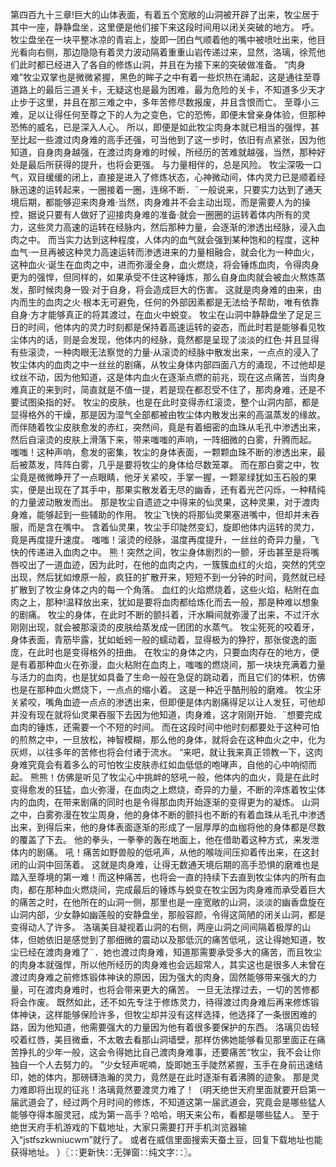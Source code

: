第四百九十三章!巨大的山体表面，有着五个宽敞的山洞被开辟了出来，牧尘居于其中一座，静静盘坐，这里便是他们接下来这段时间用以闭关突破的地方。
呼。
牧尘盘坐在一块平整冰凉的青岩上，旋即一团白气顺着他的嘴中被喷吐出来，他目光看向右侧，那边隐隐有着灵力波动隔着重重山岩传递过来，显然，洛璃，徐荒他们此时都已经进入了各自的修炼山洞，并且在为接下来的突破做准备。
“肉身难”牧尘双掌也是微微紧握，黑色的眸子之中有着一些炽热在涌起，这是通往至尊道路上的最后三道关卡，无疑这也是最为困难，最为危险的关卡，不知道多少天才止步于这里，并且在那三难之中，多年苦修尽数报废，并且含恨而亡。
至尊小三难，足以让得任何至尊之下的人为之变色，它的恐怖，即便未曾亲身体验，但那种恐怖的威名，已是深入人心。
所以，即便是如此牧尘肉身本就已相当的强悍，甚至比起一些渡过肉身难的高手还强，可当他到了这一步时，依旧有点紧张，因为他知道，自身肉身越强，在渡过肉身难的时候，所经历的苦难就越强，当然，那种好处是最后所获得的提升，也将会更强。
与力量相伴的，总是风险。
牧尘深吸一口气，双目缓缓的闭上，直接是进入了修炼状态，心神微动间，体内灵力已是顺着经脉迅速的运转起来，一圈接着一圈，连绵不断．¨一般说来，只要实力达到了通天境后期，都能够迎来肉身难·当然，肉身难并不会主动出现，而是需要人为的操控，据说只要有人做好了迎接肉身难的准备·就会一圈圈的运转着体内所有的灵力，这些灵力高速的运转在经脉内，然后那种力量，会逐渐的渗透出经脉，浸入血肉之中。
而当实力达到这种程度，人体内的血气就会强到某种饱和的程度，这种血气·一旦再被这种灵力高速运转而渗透进来的力量相融合，就会化为一种血火，这种血火·诞生在血肉之中，进而弥漫全身，血火燃烧，将会锤炼血肉，令得肉身更为的强悍，但同样的，如果承受不住这种锤炼，那么自身血肉就会被血火熬炼蒸发，那时候肉身一毁·对于自身，将会造成巨大的伤害。
这就是肉身难的由来，由内而生的血肉之火·根本无可避免，任何的外部因素都是无法给予帮助，唯有依靠自身·方才能够真正的将其渡过，在血火中蜕变。
牧尘在山洞中静静盘坐了足足三日的时间，他体内的灵力时刻都是保持着高速运转的姿态，而此时若是能够看见牧尘体内的话，则是会发现，他体内的经脉，竟然都是呈现了淡淡的红色·并且显得有些滚烫，一种肉眼无法察觉的力量·从滚烫的经脉中散发出来，一点点的浸入了牧尘体内的血肉之中一丝丝的剧痛，从牧尘身体内部四面八方的涌现，不过他却是纹丝不动，因为他知道，这是体内血火在逐渐点燃的前兆，现在这点痛苦，当肉身难真正的来到时，简直就是不值一提，若是现在都忍受不住了，那肉身难，还是不要试图染指的好。
牧尘的皮肤，也是在此时变得赤红滚烫，整个山洞内部，都是显得格外的干燥，那是因为湿气全部都被由牧尘体内散发出来的高温蒸发的缘故。
而伴随着牧尘皮肤愈发的赤红，突然间，竟是有着细密的血珠从毛孔中渗透出来，然后自滚烫的皮肤上滑落下来，带来嗤嗤的声响，一阵细微的白雾，升腾而起。
嗤嗤！这种声响，愈发的密集，牧尘的身体表面，一颗颗血珠不断的渗透出来，最后被蒸发，阵阵白雾，几乎是要将牧尘的身体给尽数笼罩。
而在那白雾之中，牧尘竟是微微睁开了一点眼睛，他牙关紧咬，手掌一握，一颗翠绿犹如玉石般的果实，便是出现在了其手中，那果实散发着无尽的幽香，还有着光芒闪烁，一种精纯的力量波动散发而出。
那是牧尘自遗迹之中得来的仙灵果，这种灵果，对于渡肉身难，能够起到一些辅助的作用。
牧尘飞快的将那仙灵果塞进嘴中，但却并未吞服，而是含在嘴中。
含着仙灵果，牧尘手印陡然变幻，旋即他体内运转的灵力，竟是再度提升速度。
嗤嗤！滚烫的经脉，温度再度提升，一丝丝的奇异力量，飞快的传递进入血肉之中。
熊！突然之间，牧尘身体剧烈的一颤，牙齿甚至是将嘴唇咬出了一道血迹，因为此时，在他的血肉之内，一簇簇血红的火焰，突然的凭空出现，然后犹如燎原一般，疯狂的扩散开来，短短不到一分钟的时间，竟然就已经扩散到了牧尘身体之内的每一个角落。
血红的火焰燃烧着，这些火焰，粘附在血肉之上，那种!温释放出来，犹如是要将血肉都给炼化而去一般，那是种难以想象的剧痛。
牧尘的身体，在此时不断的颤抖着，汗水瞬间就弥漫了出来，不过汗水刚刚出现，就会被那滚烫的皮肤给蒸发成一团团的水蒸气。
牧尘死死的咬着牙，身体表面，青筋毕露，犹如蚯蚓一般的蠕动着，显得极为的狰狞，那张俊逸的面庞，在此时也是变得格外的扭曲。
在牧尘的身体之内，只要血肉存在的地方，便是有着那种血火在弥漫，血火粘附在血肉上，嗤嗤的燃烧间，那一块块充满着力量与活力的血肉，也是犹如具备了生命一般在急促的跳动着，而且它们的体积，仿佛也是在那种血火燃烧下，一点点的缩小着。
这是一种近乎酷刑般的磨难。
牧尘牙关紧咬，嘴角血迹一点点的渗透出来，但即便是体内剧痛得足以让人发狂，可他却并没有现在就将仙灵果吞服下去因为他知道，肉身难，这才刚刚开始．¨想要完成血肉的锤炼，还需要一个不短的时间。
而在这段时间中他时刻都要处于这种可怕的煎熬之中，一旦放松，神智模糊，那么他的身体，就将会在这种血火之中，化为灰烬，以往多年的苦修也将会付诸于流水。
“来吧，就让我来真正领教一下，这肉身难究竟会有着多么的可怕牧尘皮肤赤红如血低低的咆哮声，自他的心中响彻而起。
熊熊！仿佛是听见了牧尘心中挑衅的怒吼一般，他体内的血火，竟是在此时变得愈发的狂猛，血火弥漫，在血肉之上燃烧，奇异的力量，不断的淬炼着牧尘体内的血肉，在带来剧痛的同时也是令得那血肉开始逐渐的变得更为的凝炼。
山洞之中，白雾弥漫在牧尘周身，他的身体不断的颤抖也不断的有着血珠从毛孔中渗透出来，到得后来，他的身体表面逐渐的形成了一层厚厚的血枷将他的身体都是尽数的覆盖了下去。
他的拳头，一拳拳的轰在地面上，他在借助着这种方式，来发泄体内的剧痛。
吼！痛苦如野兽般的低吼声，从他的喉咙间压抑着传出来，在这封闭的山洞中回荡着。
这就是肉身难，让得无数通天境后期的高手恐惧的磨难也是踏入至尊境的第一难！而这种痛苦，也将会一直的持续下去直到牧尘体内的所有血肉，都在那种血火燃烧间，完成最后的锤炼与蜕变在牧尘因为肉身难而承受着巨大的痛苦之时，在他所在的山洞一侧，那里也是一座宽敞的山洞，淡淡的幽香盘旋在山洞内部，少女静如幽莲般的安静盘坐，那般容颜，令得这简陋的闭关山洞，都是变得动人了许多。
洛璃美目凝视着山洞的右侧，两座山洞之间间隔着极厚的山体，但她依旧是感觉到了那细微的震动以及那低沉的痛苦低吼，这让得她知道，牧尘已经在渡肉身难了¨．她也渡过肉身难，知道那需要承受多大的痛苦，而且牧尘的肉身本就强悍，所以他所经历的肉身难也会远超常人，其实这也是很多人未曾在渡过肉身难之前修炼锻体神诀的原因，因为强大的肉身，固然能够带来强大的力量，可在渡肉身难时，也将会带来更大的痛苦。
一旦无法撑过去，一切的苦修都将会作废。
既然如此，还不如先专注于修炼灵力，待得渡过肉身难后再来修炼锻体神诀，这样能够保险许多，但牧尘却并没有这样选择，他选择了一条很困难的路，因为他知道，他需要强大的力量因为他有着很多要保护的东西。
洛璃贝齿轻咬着红唇，美目微垂，不太敢去看那山洞墙壁，那样仿佛她能够看见那里面正在痛苦挣扎的少年一般，这会令得她比自己渡肉身难事，还要痛苦“牧尘，我不会让你独自一个人去努力的。
”少女轻声呢喃，旋即她玉手陡然紧握，玉手在身前迅速结印，她的体内，那磅礴浩瀚的灵力，竟然是在此时逐渐有着沸腾的迹象。
那是灵力难即将出现的征兆！洛璃竟然要渡灵力难了！（明天绝世天府里面就要开启第一届武道会了，经过两个月时间的修炼，不知道这第一届武道会，究竟会是哪些猛人能够夺得本服灵冠，成为第一高手？哈哈，明天来公布，看都是哪些猛人。
至于绝世天府手机游戏的下载地址，大家只需要打开手机浏览器输入“jstfszkwniucwm”就行了。
或者在威信里面搜索天蚕土豆，回复下载地址也能获得地址。
）〖∷更新快∷无弹窗∷纯文字∷〗。
